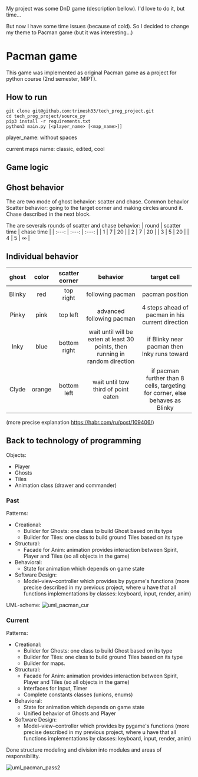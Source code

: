 My project was some DnD game (description bellow).
I'd love to do it, but time...

But now I have some time issues (because of cold).
So I decided to change my theme to Pacman game (but it was interesting...)

# Pacman game

This game was implemented as original Pacman game as a project for python course (2nd semester, MIPT).

## How to run
```
git clone git@github.com:trimesh33/tech_prog_project.git
cd tech_prog_project/source_py
pip3 install -r requirements.txt
python3 main.py [<player_name> [<map_name>]]
```
player_name: without spaces

current maps name: classic, edited, cool

## __Game logic__
## Ghost behavior
The are two mode of ghost behavior: scatter and chase.
 Common behavior
Scatter behavior: going to the target corner and making circles around it.
Chase described in the next block.

The are severals rounds of scatter and chase behavior:
| round | scatter time | chase time |
| :---: | :---: | :---: |
| 1     | 7     | 20        |
| 2     | 7     | 20        |
| 3     | 5     | 20        |
| 4     | 5     | $\infty$  |

## Individual behavior

| ghost | color | scatter corner | behavior | target cell |
| :---: | :---: | :---: | :---: | :---:|
| Blinky | red    | top right  | following pacman | pacman position |
| Pinky  | pink   | top left | advanced following pacman | 4 steps ahead of pacman in his current direction |
| Inky   | blue   | bottom right | wait until will be eaten at least 30 points, then running in random direction | if Blinky near pacman then Inky runs toward |
| Clyde  | orange | bottom left | wait until tow third of point eaten | if pacman further than 8 cells, targeting for corner, else behaves as Blinky |

(more precise explanation https://habr.com/ru/post/109406/)

## Back to technology of programming
Objects:
- Player
- Ghosts
- Tiles
- Animation class (drawer and commander)


### __Past__
Patterns:
- Creational:
    - Builder for Ghosts: one class to build Ghost based on its type
    - Builder for Tiles: one class to build ground Tiles based on its type 
-  Structural:
    - Facade for Anim: animation provides interaction between Spirit, Player and Tiles (so all objects in the game)
- Behavioral:
    - State for animation which depends on game state
- Software Design:
  - Model–view–controller which provides by pygame's functions (more precise described in my previous project, where u have that all functions implementations by classes: keyboard, input, render, anim)

UML-scheme:
![uml_pacman_cur](https://user-images.githubusercontent.com/39986899/162732776-848ba388-86bf-46c1-8ac0-73b9eafc2c21.png)


### __Current__
Patterns:
- Creational:
    - Builder for Ghosts: one class to build Ghost based on its type
    - Builder for Tiles: one class to build ground Tiles based on its type
    - Builder for maps.
-  Structural:
    - Facade for Anim: animation provides interaction between Spirit, Player and Tiles (so all objects in the game)
    - Interfaces for Input, Timer
    - Complete constants classes (unions, enums)
- Behavioral:
    - State for animation which depends on game state
    - Unified behavior of Ghosts and Player
- Software Design:
  - Model–view–controller which provides by pygame's functions (more precise described in my previous project, where u have that all functions implementations by classes: keyboard, input, render, anim)

Done structure modeling and division into modules and areas of responsibility.

![uml_pacman_pass2](https://user-images.githubusercontent.com/39986899/168724887-a6716a3d-ccb1-4d6b-b0b1-9ec8e3a6f2b9.png)